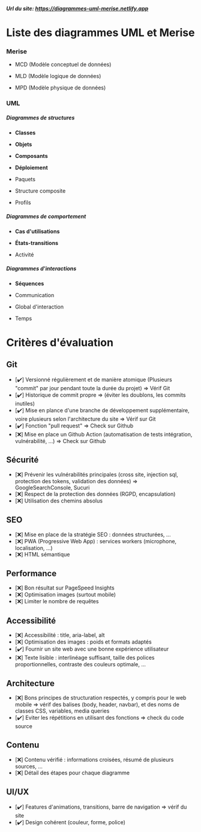 ##### Url du site: https://diagrammes-uml-merise.netlify.app

# Liste des diagrammes UML et Merise

### Merise

- MCD (Modèle conceptuel de données)

- MLD (Modèle logique de données)

- MPD (Modèle physique de données)

### UML

##### Diagrammes de structures

- **Classes**

- **Objets**

- **Composants**

- **Déploiement**

- Paquets

- Structure composite

- Profils

##### Diagrammes de comportement

- **Cas d'utilisations**

- **États-transitions**

- Activité

##### Diagrammes d'interactions

- **Séquences**

- Communication

- Global d'interaction

- Temps

# Critères d'évaluation

## Git

- [:heavy_check_mark:] Versionné régulièrement et de manière atomique (Plusieurs "commit" par jour pendant toute la durée du projet) => Vérif Git
- [:heavy_check_mark:] Historique de commit propre => (éviter les doublons, les commits inutiles)
- [:heavy_check_mark:] Mise en plance d'une branche de développement supplémentaire, voire plusieurs selon l'architecture du site => Vérif sur Git
- [:heavy_check_mark:] Fonction "pull request" => Check sur Github
- [:x:] Mise en place un Github Action (automatisation de tests intégration, vulnérabilité, ...) => Check sur Github

## Sécurité

- [:x:] Prévenir les vulnérabilités principales (cross site, injection sql, protection des tokens, validation des données) => GoogleSearchConsole, Sucuri
- [:x:] Respect de la protection des données (RGPD, encapsulation)
- [:x:] Utilisation des chemins absolus

## SEO

- [:x:] Mise en place de la stratégie SEO : données structurées, ...
- [:x:] PWA (Progressive Web App) : services workers (microphone, localisation, ...)
- [:x:] HTML sémantique

## Performance

- [:x:] Bon résultat sur PageSpeed Insights
- [:x:] Optimisation images (surtout mobile)
- [:x:] Limiter le nombre de requêtes

## Accessibilité

- [:x:] Accessibilité : title, aria-label, alt
- [:x:] Optimisation des images : poids et formats adaptés
- [:heavy_check_mark:] Fournir un site web avec une bonne expérience utilisateur
- [:x:] Texte lisible : interlinéage suffisant, taille des polices proportionnelles, contraste des couleurs optimale, ...

## Architecture

- [:x:] Bons principes de structuration respectés, y compris pour le web mobile => vérif des balises (body, header, navbar), et des noms de classes CSS, variables, media queries
- [:heavy_check_mark:] Eviter les répétitions en utilisant des fonctions => check du code source

## Contenu

- [:x:] Contenu vérifié : informations croisées, résumé de plusieurs sources, ...
- [:x:] Détail des étapes pour chaque diagramme

## UI/UX

- [:heavy_check_mark:] Features d'animations, transitions, barre de navigation => vérif du site
- [:heavy_check_mark:] Design cohérent (couleur, forme, police)
